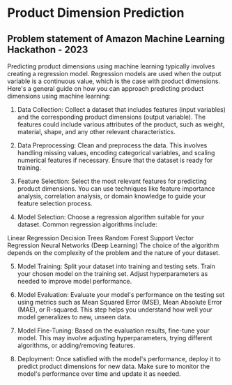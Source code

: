 <h1>Product Dimension Prediction</h1>
<h2>Problem statement of Amazon Machine Learning Hackathon - 2023</h2>

Predicting product dimensions using machine learning typically involves creating a regression model. Regression models are used when the output variable is a continuous value, which is the case with product dimensions. Here's a general guide on how you can approach predicting product dimensions using machine learning:

1. Data Collection:
Collect a dataset that includes features (input variables) and the corresponding product dimensions (output variable). The features could include various attributes of the product, such as weight, material, shape, and any other relevant characteristics.

2. Data Preprocessing:
Clean and preprocess the data. This involves handling missing values, encoding categorical variables, and scaling numerical features if necessary. Ensure that the dataset is ready for training.

3. Feature Selection:
Select the most relevant features for predicting product dimensions. You can use techniques like feature importance analysis, correlation analysis, or domain knowledge to guide your feature selection process.

4. Model Selection:
Choose a regression algorithm suitable for your dataset. Common regression algorithms include:

Linear Regression
Decision Trees
Random Forest
Support Vector Regression
Neural Networks (Deep Learning)
The choice of the algorithm depends on the complexity of the problem and the nature of your dataset.

5. Model Training:
Split your dataset into training and testing sets. Train your chosen model on the training set. Adjust hyperparameters as needed to improve model performance.

6. Model Evaluation:
Evaluate your model's performance on the testing set using metrics such as Mean Squared Error (MSE), Mean Absolute Error (MAE), or R-squared. This step helps you understand how well your model generalizes to new, unseen data.

7. Model Fine-Tuning:
Based on the evaluation results, fine-tune your model. This may involve adjusting hyperparameters, trying different algorithms, or adding/removing features.

8. Deployment:
Once satisfied with the model's performance, deploy it to predict product dimensions for new data. Make sure to monitor the model's performance over time and update it as needed.
